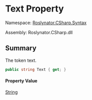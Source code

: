 # Text Property

Namespace: [Roslynator.CSharp.Syntax](../../README.md)

Assembly: Roslynator\.CSharp\.dll

## Summary

The token text\.

```csharp
public string Text { get; }
```

#### Property Value

[String](https://docs.microsoft.com/en-us/dotnet/api/system.string)


